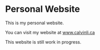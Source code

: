 # Personal Website
This is my personal website.

You can visit my website at www.calvinli.ca

This website is still work in progress.
